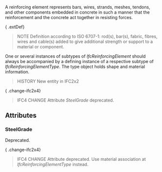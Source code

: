 A reinforcing element represents bars, wires, strands, meshes, tendons, and other components embedded in concrete in such a manner that the reinforcement and the concrete act together in resisting forces.

<!-- end of short definition -->


{ .extDef}
> NOTE Definition according to ISO 6707-1: rod(s), bar(s), fabric, fibres, wires and cable(s) added to give additional strength or support to a material or component.

One or several instances of subtypes of _IfcReinforcingElement_ should always be accompanied by a defining instance of a respective subtype of _IfcReinforcingElementType_. The type object holds shape and material information.

> HISTORY New entity in IFC2x2

{ .change-ifc2x4}
> IFC4 CHANGE Attribute _SteelGrade_ deprecated.

## Attributes

### SteelGrade
Deprecated.

{ .change-ifc2x4}
> IFC4 CHANGE Attribute deprecated. Use material association at _IfcReinforcingElementType_ instead.
